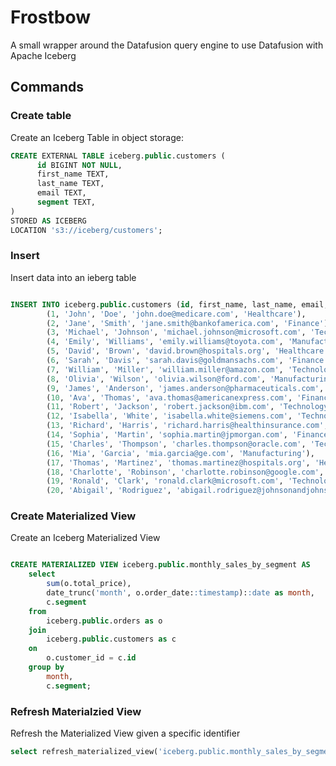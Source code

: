 # Frostbow

A small wrapper around the Datafusion query engine to use Datafusion with Apache Iceberg

## Commands

### Create table

Create an Iceberg Table in object storage:

```sql
CREATE EXTERNAL TABLE iceberg.public.customers (
      id BIGINT NOT NULL,
      first_name TEXT,
      last_name TEXT,
      email TEXT,
      segment TEXT,
)
STORED AS ICEBERG
LOCATION 's3://iceberg/customers';
```

### Insert

Insert data into an ieberg table

```sql

INSERT INTO iceberg.public.customers (id, first_name, last_name, email, segment) VALUES 
        (1, 'John', 'Doe', 'john.doe@medicare.com', 'Healthcare'),
        (2, 'Jane', 'Smith', 'jane.smith@bankofamerica.com', 'Finance'),
        (3, 'Michael', 'Johnson', 'michael.johnson@microsoft.com', 'Technology'),
        (4, 'Emily', 'Williams', 'emily.williams@toyota.com', 'Manufacturing'),
        (5, 'David', 'Brown', 'david.brown@hospitals.org', 'Healthcare'),
        (6, 'Sarah', 'Davis', 'sarah.davis@goldmansachs.com', 'Finance'),
        (7, 'William', 'Miller', 'william.miller@amazon.com', 'Technology'),
        (8, 'Olivia', 'Wilson', 'olivia.wilson@ford.com', 'Manufacturing'),
        (9, 'James', 'Anderson', 'james.anderson@pharmaceuticals.com', 'Healthcare'),
        (10, 'Ava', 'Thomas', 'ava.thomas@americanexpress.com', 'Finance'),
        (11, 'Robert', 'Jackson', 'robert.jackson@ibm.com', 'Technology'),
        (12, 'Isabella', 'White', 'isabella.white@siemens.com', 'Technology'),
        (13, 'Richard', 'Harris', 'richard.harris@healthinsurance.com', 'Healthcare'),
        (14, 'Sophia', 'Martin', 'sophia.martin@jpmorgan.com', 'Finance'),
        (15, 'Charles', 'Thompson', 'charles.thompson@oracle.com', 'Technology'),
        (16, 'Mia', 'Garcia', 'mia.garcia@ge.com', 'Manufacturing'),
        (17, 'Thomas', 'Martinez', 'thomas.martinez@hospitals.org', 'Healthcare'),
        (18, 'Charlotte', 'Robinson', 'charlotte.robinson@google.com', 'Technology'),
        (19, 'Ronald', 'Clark', 'ronald.clark@microsoft.com', 'Technology'),
        (20, 'Abigail', 'Rodriguez', 'abigail.rodriguez@johnsonandjohnson.com', 'Healthcare');

```

### Create Materialized View

Create an Iceberg Materialized View

```sql

CREATE MATERIALIZED VIEW iceberg.public.monthly_sales_by_segment AS 
    select 
        sum(o.total_price), 
        date_trunc('month', o.order_date::timestamp)::date as month,
        c.segment
    from 
        iceberg.public.orders as o
    join
        iceberg.public.customers as c
    on
        o.customer_id = c.id
    group by 
        month,
        c.segment;

```

### Refresh Materialzied View

Refresh the Materialized View given a specific identifier

```sql
select refresh_materialized_view('iceberg.public.monthly_sales_by_segment');
```

